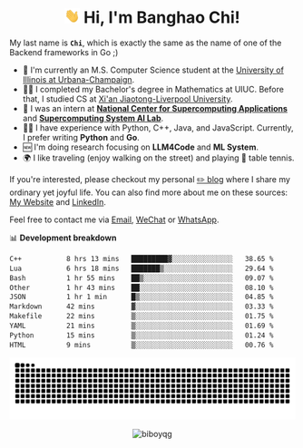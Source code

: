 <h1 align="center"><img src="assets/hi.gif" height="26" alt="wave"/> Hi, I'm Banghao Chi!</h1>

My last name is **`Chi`**, which is exactly the same as the name of one of the Backend frameworks in Go ;)

- 🏫 I'm currently an M.S. Computer Science student at the [University of Illinois at Urbana-Champaign](https://illinois.edu/).
- 👨‍🎓 I completed my Bachelor's degree in Mathematics at UIUC. Before that, I studied CS at [Xi'an Jiaotong-Liverpool University](https://www.xjtlu.edu.cn/en).
- 💼 I was an intern at **[National Center for Supercomputing Applications](https://www.ncsa.illinois.edu/)** and **[Supercomputing System AI Lab](https://supercomputing-system-ai-lab.github.io/)**.
- 👨‍💻 I have experience with Python, C++, Java, and JavaScript. Currently, I prefer writing **Python** and **Go**.
- 🆕 I'm doing research focusing on **LLM4Code** and **ML System**.
- 🌍 I like traveling (enjoy walking on the street) and playing 🏓 table tennis.

If you're interested, please checkout my personal [✏️ blog](https://banghao.live) where I share my ordinary yet joyful life. You can also find more about me on these sources: [My Website](https://biboyqg.github.io/) and [LinkedIn](https://www.linkedin.com/in/banghao-chi-550737276/).

Feel free to contact me via <a href="mailto:banghao2@illinois.edu">Email</a>, [WeChat](id:banghao1023) or [WhatsApp](+12173286124).

📊 **Development breakdown**

<!--START_SECTION:waka-->

```txt
C++           8 hrs 13 mins   █████████▓░░░░░░░░░░░░░░░   38.65 %
Lua           6 hrs 18 mins   ███████▒░░░░░░░░░░░░░░░░░   29.64 %
Bash          1 hr 55 mins    ██▒░░░░░░░░░░░░░░░░░░░░░░   09.07 %
Other         1 hr 43 mins    ██░░░░░░░░░░░░░░░░░░░░░░░   08.10 %
JSON          1 hr 1 min      █▒░░░░░░░░░░░░░░░░░░░░░░░   04.85 %
Markdown      42 mins         ▓░░░░░░░░░░░░░░░░░░░░░░░░   03.33 %
Makefile      22 mins         ▒░░░░░░░░░░░░░░░░░░░░░░░░   01.75 %
YAML          21 mins         ▒░░░░░░░░░░░░░░░░░░░░░░░░   01.69 %
Python        15 mins         ▒░░░░░░░░░░░░░░░░░░░░░░░░   01.24 %
HTML          9 mins          ▒░░░░░░░░░░░░░░░░░░░░░░░░   00.76 %
```

<!--END_SECTION:waka-->

<picture>
  <source media="(prefers-color-scheme: dark)" srcset="https://raw.githubusercontent.com/BiboyQG/BiboyQG/output/github-contribution-grid-snake-dark.svg">
  <source media="(prefers-color-scheme: light)" srcset="https://raw.githubusercontent.com/BiboyQG/BiboyQG/output/github-contribution-grid-snake.svg">
  <img alt="github contribution grid snake animation" src="https://raw.githubusercontent.com/BiboyQG/BiboyQG/output/github-contribution-grid-snake.svg">
</picture>

<br>

<p align="center"><img src="https://komarev.com/ghpvc/?username=biboyqg&label=Profile%20views&color=0e75b6&style=flat" alt="biboyqg" /> </p>

</div>
